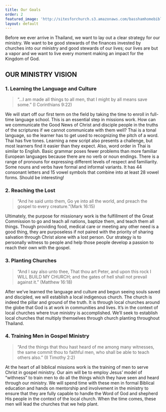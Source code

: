 ```yaml
---
title: Our Goals
order: 2
featured_image: 'http://sitesforchurch.s3.amazonaws.com/basshamhomebiblestudy.jpg'
layout: default
---
```



Before we ever arrive in Thailand, we want to lay out a clear strategy for our ministry.  We want to be good stewards of the finances invested by churches into our ministry and good stewards of our lives; our lives are but a vapor and we want to live every moment making an impact for the Kingdom of God.

 

## OUR MINISTRY VISION

### 1. Learning the Language and Culture

> “…I am made all things to all men, that I might by all means save some.” (I Corinthians 9:22)

We will start off our first term on the field by taking the time to enroll in full-time language school. This is an essential step in missions work. How can we communicate the Good News of Christ and disciple people in the truths of the scriptures if we cannot communicate with them well? Thai is a tonal language, so the learner has to get used to recognizing the pitch of a word. Thai has five tones.  Learning a new script also presents a challenge, but most learners find it easier than they expect. Also, word order in Thai is similar to English. Basic grammar poses fewer problems than more familiar European languages because there are no verb or noun endings. There is a range of pronouns for expressing different levels of respect and familiarity. Some nouns and verbs have formal and informal variants.  It has 44 consonant letters and 15 vowel symbols that combine into at least 28 vowel forms.  Should be interesting!

 

### 2. Reaching the Lost

> “And he said unto them, Go ye into all the world, and preach the gospel to every creature.”(Mark 16:15)


Ultimately, the purpose for missionary work is the fulfillment of the Great Commission to go and teach all nations, baptize them, and teach them all things.  Though providing food, medical care or meeting any other need is a good thing, they are purposeless if not paired with the priority of sharing salvation through Christ alone with a lost person.  Our strategy is to personally witness to people and help those people develop a passion to reach their own with the gospel.

 

### 3. Planting Churches

> “And I say also unto thee, That thou art Peter, and upon this rock I WILL BUILD MY CHURCH; and the gates of hell shall not prevail against it.” (Matthew 16:18)


After we’ve learned the language and culture and begun seeing souls saved and discipled, we will establish a local indigenous church.  The church is indeed the pillar and ground of the truth.  It is through local churches around the globe that God is at work in communities and lives.  It’s in the context of local churches where true ministry is accomplished.  We’ll seek to establish local churches that multiply themselves through church planting throughout Thailand.

 

### 4. Training Men in Gospel Ministry

> “And the things that thou hast heard of me among many witnesses, the same commit thou to faithful men, who shall be able to teach others also.” (II Timothy 2:2)


At the heart of all biblical missions work is the training of men to serve Christ in gospel ministry.  Our aim will be to employ Jesus’ model of “withness” to train men to do all the things which they have seen and heard through our ministry.  We will spend time with these men in formal Biblical education and hands on mentorship and involvement in the ministry to ensure that they are fully capable to handle the Word of God and shepherd His people in the context of the local church.  When the time comes, these men will lead the churches that we help plant.